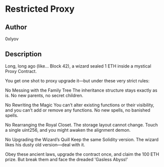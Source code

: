 # Restricted Proxy

## Author

0xlyov

## Description

Long, long ago (like... Block 42), a wizard sealed 1 ETH inside a mystical Proxy Contract. 

You get one shot to proxy upgrade it—but under these very strict rules: 

No Messing with the Family Tree 
The inheritance structure stays exactly as is. No new parents, no secret children. 

No Rewriting the Magic 
You can’t alter existing functions or their visibility, and you can’t add or remove any functions. No new spells, no banished spells. 

No Rearranging the Royal Closet. 
The storage layout cannot change. Touch a single uint256, and you might awaken the alignment demon. 

No Upgrading the Wizard’s Quill 
Keep the same Solidity version. The wizard likes his dusty old version—deal with it. 

Obey these ancient laws, upgrade the contract once, and claim the 100 ETH prize. But break them and face the dreaded 'Gasless Abyss!'